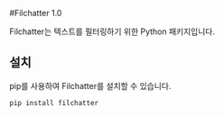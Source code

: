 #Filchatter 1.0

Filchatter는 텍스트를 필터링하기 위한 Python 패키지입니다.

## 설치

pip를 사용하여 Filchatter를 설치할 수 있습니다.

```bash
pip install filchatter